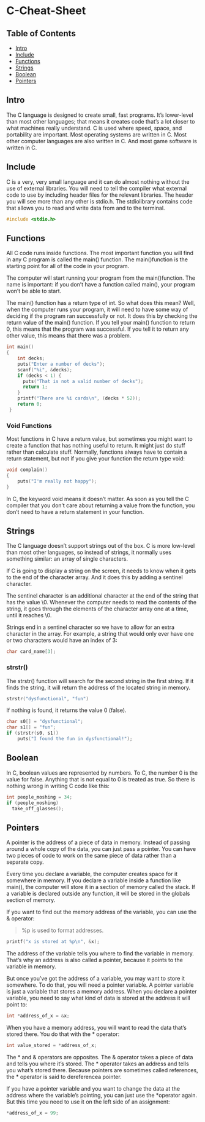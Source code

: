 # C-Cheat-Sheet

## Table of Contents

- [Intro](#intro)
- [Include](#include)
- [Functions](#functions)
- [Strings](#strings)
- [Boolean](#boolean)
- [Pointers](#pointers)

## Intro
The C language is designed to create small, fast programs. It’s lower-level than most other languages; that means it creates code that’s a lot closer to what machines really understand. C is used where speed, space, and portability are important. Most operating systems are written in C. Most other computer languages are also written in C. And most game software is written in C.

## Include
C is a very, very small language and it can do almost nothing without the use of external libraries. You will need to tell the compiler what external code to use by including header files for the relevant libraries. The header you will see more than any other is stdio.h. The stdiolibrary contains code that allows you to read and write data from and to the terminal.

```c
#include <stdio.h>
```

## Functions
All C code runs inside functions. The most important function you will find in any C program is called the main() function. The main()function is the starting point for all of the code in your program.

The computer will start running your program from the main()function. The name is important: if you don’t have a function called main(), your program won’t be able to start.

The main() function has a return type of int. So what does this mean? Well, when the computer runs your program, it will need to have some way of deciding if the program ran successfully or not. It does this by checking the return value of the main() function. If you tell your main() function to return 0, this means that the program was successful. If you tell it to return any other value, this means that there was a problem. 

```c
int main()
{    
    int decks;    
    puts("Enter a number of decks");    
    scanf("%i", &decks);    
    if (decks < 1) {        
      puts("That is not a valid number of decks");        
      return 1;    
    }   
    printf("There are %i cards\n", (decks * 52));   
    return 0;
 }
 ```
 
### Void Functions
Most functions in C have a return value, but sometimes you might want to create a function that has nothing useful to return. It might just do stuff rather than calculate stuff. Normally, functions always have to contain a return statement, but not if you give your function the return type void:

```c
void complain() 
{  
    puts("I'm really not happy");
}
```

In C, the keyword void means it doesn’t matter. As soon as you tell the C compiler that you don’t care about returning a value from the function, you don’t need to have a return statement in your function.

 ## Strings
The C language doesn’t support strings out of the box. C is more low-level than most other languages, so instead of strings, it normally uses something similar: an array of single characters.

If C is going to display a string on the screen, it needs to know when it gets to the end of the character array. And it does this by adding a sentinel character.

The sentinel character is an additional character at the end of the string that has the value \0. Whenever the computer needs to read the contents of the string, it goes through the elements of the character array one at a time, until it reaches \0. 

Strings end in a sentinel character so we have to allow for an extra character in the array. For example, a string that would only ever have one or two characters would have an index of 3:

```c
char card_name[3];
```

### strstr()

The strstr() function will search for the second string in the first string. If it finds the string, it will return the address of the located string in memory.

```c
strstr("dysfunctional", "fun")
```

If nothing is found, it returns the value 0 (false). 

```c
char s0[] = "dysfunctional";
char s1[] = "fun";
if (strstr(s0, s1))  
    puts("I found the fun in dysfunctional!");
```

## Boolean
In C, boolean values are represented by numbers. To C, the number 0 is the value for false. Anything that is not equal to 0 is treated as true. So there is nothing wrong in writing C code like this:

```c
int people_moshing = 34;
if (people_moshing)    
  take_off_glasses();
```

## Pointers
A pointer is the address of a piece of data in memory. Instead of passing around a whole copy of the data, you can just pass a pointer. You can have two pieces of code to work on the same piece of data rather than a separate copy.

Every time you declare a variable, the computer creates space for it somewhere in memory. If you declare a variable inside a function like main(), the computer will store it in a section of memory called the stack. If a variable is declared outside any function, it will be stored in the globals section of memory. 

If you want to find out the memory address of the variable, you can use the & operator:

> %p is used to format addresses. 

```c
printf("x is stored at %p\n", &x);
```

The address of the variable tells you where to find the variable in memory. That’s why an address is also called a pointer, because it points to the variable in memory.

But once you’ve got the address of a variable, you may want to store it somewhere. To do that, you will need a pointer variable. A pointer variable is just a variable that stores a memory address. When you declare a pointer variable, you need to say what kind of data is stored at the address it will point to:

```c
int *address_of_x = &x;
```

When you have a memory address, you will want to read the data that’s stored there. You do that with the * operator:

```c
int value_stored = *address_of_x;
```

The * and & operators are opposites. The & operator takes a piece of data and tells you where it’s stored. The * operator takes an address and tells you what’s stored there. Because pointers are sometimes called references, the * operator is said to dereferencea pointer. 

If you have a pointer variable and you want to change the data at the address where the variable’s pointing, you can just use the *operator again. But this time you need to use it on the left side of an assignment:

```c
*address_of_x = 99;
```
